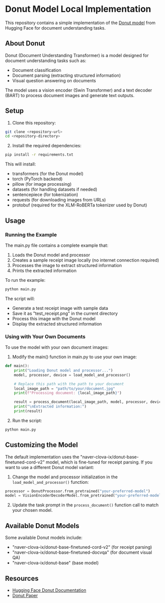 # Donut Model Local Implementation

This repository contains a simple implementation of the [Donut model](https://huggingface.co/docs/transformers/main/en/model_doc/donut) from Hugging Face for document understanding tasks.

## About Donut

Donut (Document Understanding Transformer) is a model designed for document understanding tasks such as:
- Document classification
- Document parsing (extracting structured information)
- Visual question answering on documents

The model uses a vision encoder (Swin Transformer) and a text decoder (BART) to process document images and generate text outputs.

## Setup

1. Clone this repository:
```bash
git clone <repository-url>
cd <repository-directory>
```

2. Install the required dependencies:
```bash
pip install -r requirements.txt
```

This will install:
- transformers (for the Donut model)
- torch (PyTorch backend)
- pillow (for image processing)
- datasets (for handling datasets if needed)
- sentencepiece (for tokenization)
- requests (for downloading images from URLs)
- protobuf (required for the XLM-RoBERTa tokenizer used by Donut)

## Usage

### Running the Example

The main.py file contains a complete example that:
1. Loads the Donut model and processor
2. Creates a sample receipt image locally (no internet connection required)
3. Processes the image to extract structured information
4. Prints the extracted information

To run the example:
```bash
python main.py
```

The script will:
- Generate a test receipt image with sample data
- Save it as "test_receipt.png" in the current directory
- Process this image with the Donut model
- Display the extracted structured information

### Using with Your Own Documents

To use the model with your own document images:

1. Modify the main() function in main.py to use your own image:
```python
def main():
    print("Loading Donut model and processor...")
    model, processor, device = load_model_and_processor()

    # Replace this path with the path to your document
    local_image_path = "path/to/your/document.jpg"
    print(f"Processing document: {local_image_path}")

    result = process_document(local_image_path, model, processor, device)
    print("\nExtracted information:")
    print(result)
```

2. Run the script:
```bash
python main.py
```

## Customizing the Model

The default implementation uses the "naver-clova-ix/donut-base-finetuned-cord-v2" model, which is fine-tuned for receipt parsing. If you want to use a different Donut model variant:

1. Change the model and processor initialization in the `load_model_and_processor()` function:
```python
processor = DonutProcessor.from_pretrained("your-preferred-model")
model = VisionEncoderDecoderModel.from_pretrained("your-preferred-model")
```

2. Update the task prompt in the `process_document()` function call to match your chosen model.

## Available Donut Models

Some available Donut models include:
- "naver-clova-ix/donut-base-finetuned-cord-v2" (for receipt parsing)
- "naver-clova-ix/donut-base-finetuned-docvqa" (for document visual QA)
- "naver-clova-ix/donut-base" (base model)

## Resources

- [Hugging Face Donut Documentation](https://huggingface.co/docs/transformers/main/en/model_doc/donut)
- [Donut Paper](https://arxiv.org/abs/2111.15664)
